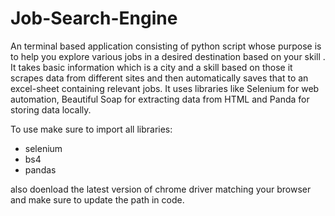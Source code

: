# Job-Search-Engine
An terminal based application consisting of python script whose purpose is to help you explore various jobs in a desired destination based on your skill . It takes basic information which is a city and a skill based on those it scrapes data from different sites and then automatically saves that to an excel-sheet containing relevant jobs.   It uses libraries like Selenium for web automation, Beautiful Soap for extracting data from HTML and Panda for storing data locally.

To use make sure to import all libraries:
- selenium
- bs4
- pandas

also doenload the latest version of chrome driver matching your browser and make sure to update the path in code.
